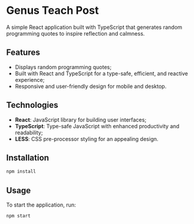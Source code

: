 # Genus Teach Post

A simple React application built with TypeScript that generates random programming quotes to inspire reflection and calmness.

## Features

- Displays random programming quotes;
- Built with React and TypeScript for a type-safe, efficient, and reactive experience;
- Responsive and user-friendly design for mobile and desktop.

## Technologies

- **React**: JavaScript library for building user interfaces;
- **TypeScript**: Type-safe JavaScript with enhanced productivity and readability;
- **LESS**: CSS pre-processor styling for an appealing design.

## Installation

```bash
npm install
```

## Usage

To start the application, run:

```bash
npm start
```